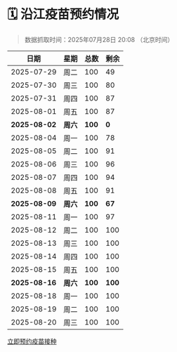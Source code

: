 # 🗓️ 沿江疫苗预约情况

> 数据抓取时间：2025年07月28日 20:08 （北京时间）

| 日期 | 星期 | 总数 | 剩余 |
|------|------|------|------|
| 2025-07-29 | 周二 | 100 | 49 |
| 2025-07-30 | 周三 | 100 | 80 |
| 2025-07-31 | 周四 | 100 | 87 |
| 2025-08-01 | 周五 | 100 | 87 |
| **2025-08-02** | **周六** | **100** | **0** |
| 2025-08-04 | 周一 | 100 | 78 |
| 2025-08-05 | 周二 | 100 | 91 |
| 2025-08-06 | 周三 | 100 | 96 |
| 2025-08-07 | 周四 | 100 | 94 |
| 2025-08-08 | 周五 | 100 | 91 |
| **2025-08-09** | **周六** | **100** | **67** |
| 2025-08-11 | 周一 | 100 | 97 |
| 2025-08-12 | 周二 | 100 | 100 |
| 2025-08-13 | 周三 | 100 | 100 |
| 2025-08-14 | 周四 | 100 | 100 |
| 2025-08-15 | 周五 | 100 | 100 |
| **2025-08-16** | **周六** | **100** | **100** |
| 2025-08-18 | 周一 | 100 | 100 |
| 2025-08-19 | 周二 | 100 | 100 |
| 2025-08-20 | 周三 | 100 | 100 |


<div class="button-container">
<a class="btn" href="http://yfzweb.ishequ.net/#/login" target="_blank">立即预约疫苗接种</a>
</div>

